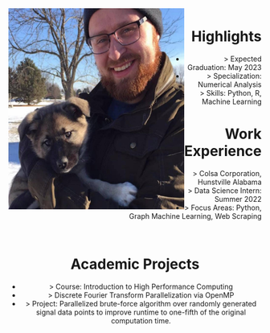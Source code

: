 <img align="left" width="350" height="400" src= "/assets/img/Eowyn.jpg">
<h1 style="text-align: right;">Highlights</h1>
<ul style = "text-align: right;">

<li>> Expected Graduation: May 2023</li>

<li>> Specialization: Numerical Analysis</li>

<li>> Skills: Python, R, Machine Learning</li>

</ul>    


<h1 style="text-align: right;">Work Experience</h1>
<ul style = "text-align: right;">

<li>> Colsa Corporation, Hunstville Alabama</li>

<li>> Data Science Intern: Summer 2022</li>

<li>> Focus Areas: Python, Graph Machine Learning, Web Scraping</li>

</ul>

&nbsp;
&nbsp;
&nbsp;
&nbsp;
&nbsp;
&nbsp;
&nbsp;

<h1 style="text-align: center;">Academic Projects</h1>

<ul style = "text-align: Center;">

<li>> Course: Introduction to High Performance Computing</li>

<li>> Discrete Fourier Transform Parallelization via OpenMP</li>

<li>> Project: Parallelized brute-force algorithm over randomly generated signal data points to improve runtime to one-fifth of the original computation time. </li>

</ul>

